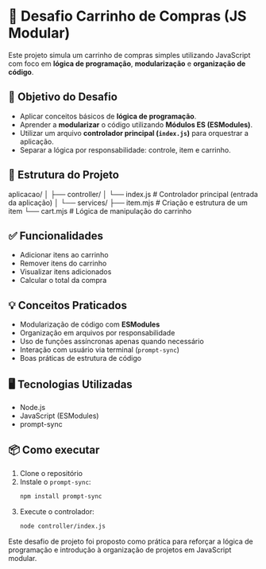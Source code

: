 # 🛒 Desafio Carrinho de Compras (JS Modular)

Este projeto simula um carrinho de compras simples utilizando JavaScript com foco em **lógica de programação**, **modularização** e **organização de código**.

## 🚀 Objetivo do Desafio

- Aplicar conceitos básicos de **lógica de programação**.
- Aprender a **modularizar** o código utilizando **Módulos ES (ESModules)**.
- Utilizar um arquivo **controlador principal (`index.js`)** para orquestrar a aplicação.
- Separar a lógica por responsabilidade: controle, item e carrinho.

## 🧩 Estrutura do Projeto

aplicacao/
│
├── controller/
│ └── index.js # Controlador principal (entrada da aplicação)
│
└── services/
├── item.mjs # Criação e estrutura de um item
└── cart.mjs # Lógica de manipulação do carrinho


## ✅ Funcionalidades

- Adicionar itens ao carrinho
- Remover itens do carrinho
- Visualizar itens adicionados
- Calcular o total da compra

## 💡 Conceitos Praticados

- Modularização de código com **ESModules**
- Organização em arquivos por responsabilidade
- Uso de funções assíncronas apenas quando necessário
- Interação com usuário via terminal (`prompt-sync`)
- Boas práticas de estrutura de código

## 🖥️ Tecnologias Utilizadas

- Node.js
- JavaScript (ESModules)
- prompt-sync

## 📦 Como executar

1. Clone o repositório
2. Instale o `prompt-sync`:
   ```bash
   npm install prompt-sync
   ```
3. Execute o controlador:
   ```bash
   node controller/index.js
   ```
Este desafio de projeto foi proposto como prática para reforçar a lógica de programação e introdução à organização de projetos em JavaScript modular.
